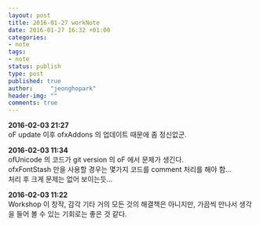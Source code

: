 ```yaml
---
layout: post
title: 2016-01-27 workNote
date: 2016-01-27 16:32 +01:00
categories:
- note
tags:
- note
status: publish
type: post
published: true
author:     "jeonghopark"
header-img: ""
comments: true
---
```

**2016-02-03 21:27**   
oF update 이후 ofxAddons 의 업데이트 때문에 좀 정신없군.   

**2016-02-03 11:34**   
ofUnicode 의 코드가 git version 의 oF 에서 문제가 생긴다.  
ofxFontStash 만을 사용할 경우는 몇가지 코드를 comment 처리를 해야 함...   
처리 후 크게 문제는 없어 보이는듯...   

**2016-02-03 11:22**  
Workshop 이 창작, 감각 기타 거의 모든 것의 해결책은 아니지만, 가끔씩 만나서 생각을 들어 볼 수 있는 기회로는 좋은 것 같다.   
